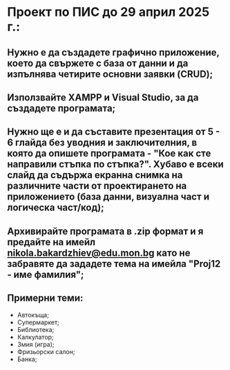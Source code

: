# Проект по ПИС до 29 април 2025 г.:
## Нужно е да създадете графично приложение, което да свържете с база от данни и да изпълнява четирите основни заявки (CRUD);
## Използвайте XAMPP и Visual Studio, за да създадете програмата;
## Нужно ще е и да съставите презентация от 5 - 6 глайда без уводния и заключителния, в която да опишете програмата - "Кое как сте направили стъпка по стъпка?". Хубаво е всеки слайд да съдържа екранна снимка на различните части от проектирането на приложението (база данни, визуална част и логическа част/код);
## Архивирайте програмата в .zip формат и я предайте на имейл nikola.bakardzhiev@edu.mon.bg като не забравяте да зададете тема на имейла "Proj12 - име фамилия";

## Примерни теми:
- Автокъща;
- Супермаркет;
- Библиотека;
- Калкулатор;
- Змия (игра);
- Фризьорски салон;
- Банка;